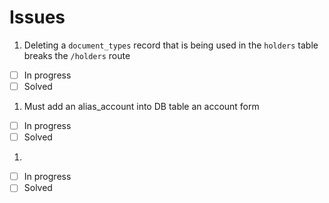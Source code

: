 # Issues
1. Deleting a `document_types` record that is being used in the
`holders` table breaks the `/holders` route
 - [ ] In progress
 - [ ] Solved
1. Must add an alias_account into DB table an account form
 - [ ] In progress
 - [ ] Solved
1. 
 - [ ] In progress
 - [ ] Solved
